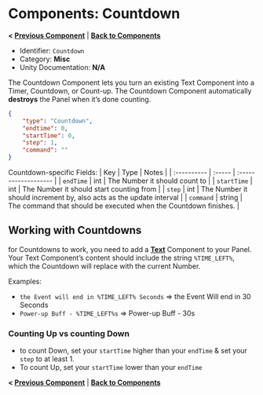 # Components: Countdown
**< [Previous Component](/docs/components/NeedsX.md)** | **[Back to Components](/docs/components/README.md)**

- Identifier: `Countdown`
- Category: **Misc**
- Unity Documentation: **N/A**

The Countdown Component lets you turn an existing Text Component into a Timer, Countdown, or Count-up. The Countdown Component automatically  **destroys**  the Panel when it’s done counting.
```json
{
	"type": "Countdown",
	"endtime": 0,
	"startTime": 0,
	"step": 1,
	"command": ""
}
```

Countdown-specific Fields:
| Key         | Type   | Notes                |
| :---------- | :----- | :------------------- |
| `endTime`   | int    | The Number it should count to |
| `startTime` | int    | The Number it should start counting from |
| `step`      | int    | The Number it should increment by, also acts as the update interval |
| `command`   | string | The command that should be executed when the Countdown finishes. |

## Working with Countdowns

for Countdowns to work, you need to add a  **[Text](https://stackedit.io/docs/components/UnityEngine.UI.Text.md)**  Component to your Panel. Your Text Component’s content should include the string  `%TIME_LEFT%`, which the Countdown will replace with the current Number.

Examples:
-   `the Event will end in %TIME_LEFT% Seconds`  ⇒ the Event Will end in 30 Seconds
-   `Power-up Buff - %TIME_LEFT%s`  ⇒ Power-up Buff - 30s

### Counting Up vs counting Down
-   to count Down, set your  `startTime`  higher than your  `endTime`  & set your  `step`  to at least 1.
-   To count Up, set your  `startTime`  lower than your  `endTime`


**< [Previous Component](/docs/components/NeedsX.md)** | **[Back to Components](/docs/components/README.md)** 
